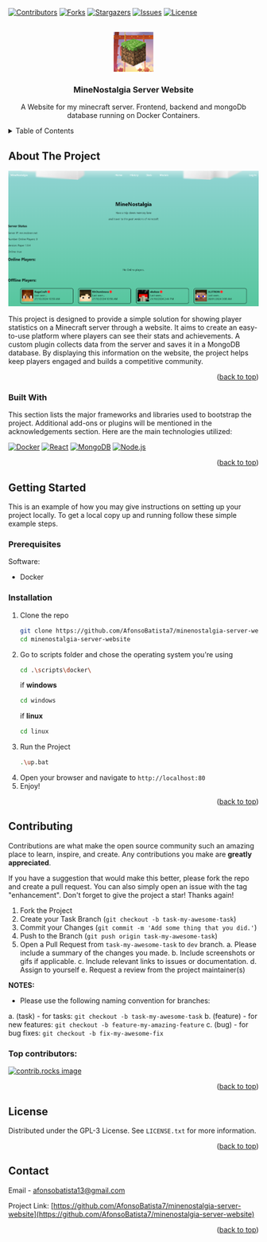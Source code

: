 <a id="readme-top"></a>

<!-- PROJECT SHIELDS -->
<!--
*** https://www.markdownguide.org/basic-syntax/#reference-style-links
-->
[![Contributors][contributors-shield]][contributors-url]
[![Forks][forks-shield]][forks-url]
[![Stargazers][stars-shield]][stars-url]
[![Issues][issues-shield]][issues-url]
[![License][license-shield]][license-url]

<!-- PROJECT LOGO -->
<br />
<div align="center">
  <a href="https://github.com/gafda/example-repo">
    <img src="./source/App.Frontend/public/favicon.ico" alt="Logo" width="80" height="80">
  </a>

  <h3 align="center">MineNostalgia Server Website</h3>

  <p align="center">
    A Website for my minecraft server. Frontend, backend and mongoDb database running on Docker Containers.
  </p>
</div>

<!-- TABLE OF CONTENTS -->
<details>
  <summary>Table of Contents</summary>
  <ol>
    <li>
      <a href="#about-the-project">About The Project</a>
      <ul>
        <li><a href="#built-with">Built With</a></li>
      </ul>
    </li>
    <li>
      <a href="#getting-started">Getting Started</a>
      <ul>
        <li><a href="#prerequisites">Prerequisites</a></li>
        <li><a href="#installation">Installation</a></li>
      </ul>
    </li>
    <li><a href="#usage">Usage</a></li>
    <li><a href="#roadmap">Roadmap</a></li>
    <li><a href="#contributing">Contributing</a></li>
    <li><a href="#license">License</a></li>
    <li><a href="#contact">Contact</a></li>
    <li><a href="#acknowledgments">Acknowledgments</a></li>
  </ol>
</details>

<!-- ABOUT THE PROJECT -->
## About The Project

[![Product Name Screen Shot, may be ani-gif][product-screenshot]]()

This project is designed to provide a simple solution for showing player statistics on a Minecraft server through a website. It aims to create an easy-to-use platform where players can see their stats and achievements. A custom plugin collects data from the server and saves it in a MongoDB database. By displaying this information on the website, the project helps keep players engaged and builds a competitive community.

<p align="right">(<a href="#readme-top">back to top</a>)</p>

### Built With

This section lists the major frameworks and libraries used to bootstrap the project. Additional add-ons or plugins will be mentioned in the acknowledgements section. Here are the main technologies utilized:

[![Docker][docker-shield]][docker-url]
[![React][react-shield]][react-url]
[![MongoDB][mongodb-shield]][mongodb-url]
[![Node.js][nodejs-shield]][nodejs-url]

<p align="right">(<a href="#readme-top">back to top</a>)</p>

<!-- GETTING STARTED -->
## Getting Started

This is an example of how you may give instructions on setting up your project locally.
To get a local copy up and running follow these simple example steps.

### Prerequisites

Software:
* Docker

### Installation

1. Clone the repo
    ```sh
    git clone https://github.com/AfonsoBatista7/minenostalgia-server-website
    cd minenostalgia-server-website
    ```
2. Go to scripts folder and chose the operating system you're using
    ```sh
    cd .\scripts\docker\
    ```
    if **windows**
    ```sh
    cd windows
    ```
    if **linux**
    ```sh
    cd linux
    ```
3. Run the Project 
    ```sh
    .\up.bat
    ```
7. Open your browser and navigate to `http://localhost:80`
8. Enjoy!

<p align="right">(<a href="#readme-top">back to top</a>)</p>

<!-- CONTRIBUTING -->
## Contributing

Contributions are what make the open source community such an amazing place to learn, inspire, and create. Any contributions you make are **greatly appreciated**.

If you have a suggestion that would make this better, please fork the repo and create a pull request. You can also simply open an issue with the tag "enhancement".
Don't forget to give the project a star! Thanks again!

1. Fork the Project
2. Create your Task Branch (`git checkout -b task-my-awesome-task`)
3. Commit your Changes (`git commit -m 'Add some thing that you did.'`)
4. Push to the Branch (`git push origin task-my-awesome-task`)
5. Open a Pull Request from `task-my-awesome-task` to `dev` branch.
    a. Please include a summary of the changes you made.
    b. Include screenshots or gifs if applicable.
    c. Include relevant links to issues or documentation.
    d. Assign to yourself
    e. Request a review from the project maintainer(s)

**NOTES:**

- Please use the following naming convention for branches:

a. (task) - for tasks: `git checkout -b task-my-awesome-task`
b. (feature) - for new features: `git checkout -b feature-my-amazing-feature`
c. (bug) - for bug fixes: `git checkout -b fix-my-awesome-fix`

### Top contributors:

<a href="https://github.com/AfonsoBatista7/minenostalgia-server-website/graphs/contributors">
  <img src="https://contrib.rocks/image?repo=AfonsoBatista7/minenostalgia-server-website" alt="contrib.rocks image" />
</a>

<p align="right">(<a href="#readme-top">back to top</a>)</p>

<!-- LICENSE -->
## License

Distributed under the GPL-3 License. See `LICENSE.txt` for more information.

<p align="right">(<a href="#readme-top">back to top</a>)</p>

<!-- CONTACT -->
## Contact

Email - [afonsobatista13@gmail.com](mailto://afonsobatista13@gmail.com)

Project Link: [https://github.com/AfonsoBatista7/minenostalgia-server-website](https://github.com/AfonsoBatista7/minenostalgia-server-website)

<p align="right">(<a href="#readme-top">back to top</a>)</p>

<!-- MARKDOWN LINKS & IMAGES -->
<!-- https://www.markdownguide.org/basic-syntax/#reference-style-links -->
<!-- From own repo -->
[contributors-shield]: https://img.shields.io/github/contributors/gafda/example-repo.svg?style=for-the-badge
[contributors-url]: https://github.com/gafda/example-repo/graphs/contributors
[forks-shield]: https://img.shields.io/github/forks/gafda/example-repo.svg?style=for-the-badge
[forks-url]: https://github.com/gafda/example-repo/network/members
[issues-shield]: https://img.shields.io/github/issues/gafda/example-repo.svg?style=for-the-badge
[issues-url]: https://github.com/gafda/example-repo/issues
[license-shield]: https://img.shields.io/github/license/gafda/example-repo.svg?style=for-the-badge
[license-url]: https://github.com/gafda/example-repo/blob/master/LICENSE.txt
[stars-shield]: https://img.shields.io/github/stars/gafda/example-repo.svg?style=for-the-badge
[stars-url]: https://github.com/gafda/example-repo/stargazers
<!-- From repo images -->
[product-screenshot]: ./docs/images/product.png
<!-- From badges -->
[nodejs-shield]: https://img.shields.io/badge/NodeJs-18.16.0-blue?style=for-the-badge&logo=nodejs&logoColor=white
[nodejs-url]: https://nodejs.org/en
[docker-shield]: https://img.shields.io/badge/Docker-24.0+-2496ED?style=for-the-badge&logo=docker&logoColor=white
[docker-url]: https://www.docker.com
[mongodb-shield]: https://img.shields.io/badge/MongoDB-8.8.1-blueviolet?style=for-the-badge&logo=mongodb&logoColor=white
[mongodb-url]: https://www.mongodb.com/
[react-shield]: https://img.shields.io/badge/React-18.3.1+-326CE5?style=for-the-badge&logo=react&logoColor=white
[react-url]: https://react.dev
